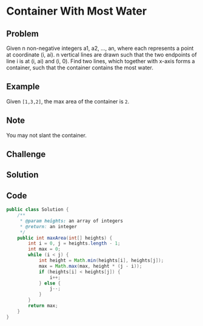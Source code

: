 Container With Most Water
===


Problem
-------

Given n non-negative integers a1, a2, ..., an, where each represents a point at coordinate (i, ai). n vertical lines are drawn such that the two endpoints of line i is at (i, ai) and (i, 0). Find two lines, which together with x-axis forms a container, such that the container contains the most water.

Example
-------

Given ``[1,3,2]``, the max area of the container is ``2``.

Note
---------

You may not slant the container.

Challenge
---------

Solution
--------

Code
----

```java
public class Solution {
    /**
     * @param heights: an array of integers
     * @return: an integer
     */
    public int maxArea(int[] heights) {
        int i = 0, j = heights.length - 1;
        int max = 0;
        while (i < j) {
            int height = Math.min(heights[i], heights[j]);
            max = Math.max(max, height * (j - i));
            if (heights[i] < heights[j]) {
                i++;
            } else {
                j--;
            }
        }
        return max;
    }
}
```